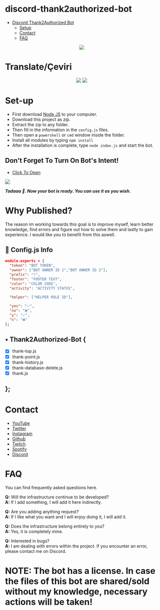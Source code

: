 # discord-thank2authorized-bot

 - [Discord Thank2Authorized Bot](https://github.com/xlorienull/discord-thank2authorized-bot)
      - [Setup](#set-up)
      - [Contact](#contact)
      - [FAQ](#faq)

<div align="center">
   <a href="https://github.com/xlorienull">
      <img src="https://xlorienull.life-is-pa.in/ogp/5uL8qwaAi.gif">
   </a>
</div>

# Translate/Çeviri
<div align="center">
    <a href="https://github.com/xlorienull/discord-thank2authorized-bot/blob/main/README.md#discord-thank2authorized-bot" target="_blank"><img src="https://shields.io/badge/English-111111.svg?&style=for-the-badge&logo="></a>
    <a href="https://github.com/xlorienull/discord-thank2authorized-bot/blob/main/README-tr.md#discord-thank2authorized-bot" target="_blank"><img src="https://shields.io/badge/Turkish-111111.svg?&style=for-the-badge&logo="></a>
</div>

# Set-up
* First download [Node JS](https://nodejs.org/en/) to your computer.
* Download this project as zip.
* Extract the zip to any folder.
* Then fill in the information in the `config.js` files.
* Then open a `powershell` or `cmd` window inside the folder.
* Install all modules by typing ```npm install```
* After the installation is complete, type ``node index.js`` and start the bot.


## Don't Forget To Turn On Bot's Intent!
* [Click To Open](https://discord.com/developers/applications)
<img src="https://xlorienull.life-is-pa.in/ogp/5uU7acv4f.gif"/>

***Tadaaa 🎉. Now your bot is ready. You can use it as you wish.***


# Why Published?
The reason im working towards this goal is to improve myself, learn better knowledge, find errors and figure out how to solve them and lastly to gain experience. I would like you to benefit from this aswell.

## 💾 Config.js Info

```json
module.exports = {
  "token": "BOT TOKEN",
  "owner": ["BOT OWNER ID 1","BOT OWNER ID 2"], 
  "prefix": "!",
  "footer": "FOOTER TEXT",
  "color": "COLOR CODE",
  "activity": "ACTIVITY STATUS",

  "helper": ["HELPER ROLE ID"],
  
  "yes": "✅",
  "no": "❌",
  "y": "✅",
  "n": "❌"
};
```

## • Thank2Authorized-Bot {
  - [x] thank-top.js
  - [x] thank-point.js
  - [x] thank-history.js
  - [x] thank-database-delete.js
  - [x] thank.js
## };

# Contact
* [YouTube](https://www.youtube.com/channel/UCi1mTrpqsvmgsMUJMosVPmQ)
* [Twitter](https://twitter.com/@xlorienull)
* [Instagram](https://instagram.com/xlorienull)
* [Github](https://github.com/xlorienull)
* [Twitch](https://www.twitch.tv/xlorienull)
* [Spotify](https://open.spotify.com/user/tioe4nfdnqmwkd920wxzbb6lo)
* [Discord](https://discord.com/users/926403053618339840)

# FAQ
You can find frequently asked questions here.

**Q:** Will the infrastructure continue to be developed?<br />
**A:** If I add something, I will add it here indirectly.

**Q:** Are you adding anything request?<br />
**A:** If I like what you want and I will enjoy doing it, I will add it.

**Q:** Does the infrastructure belong entirely to you?<br />
**A:** Yes, it is completely mine.

**Q:** Interested in bugs?<br />
**A:** I am dealing with errors within the project. If you encounter an error, please contact me on Discord.


# NOTE: The bot has a license. In case the files of this bot are shared/sold without my knowledge, necessary actions will be taken!
